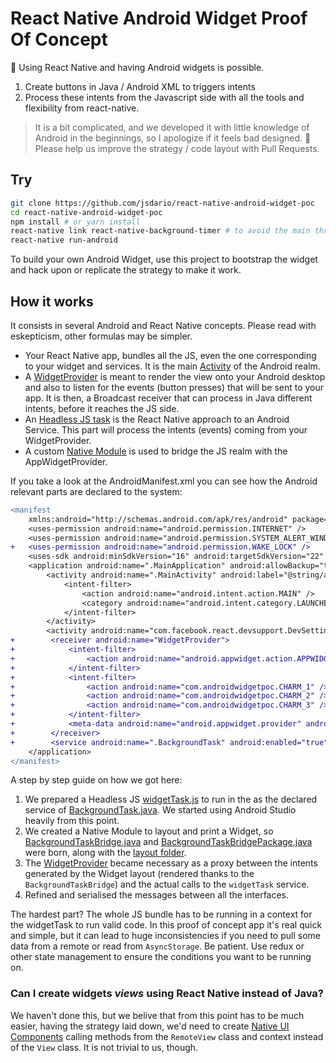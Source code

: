 # React Native Android Widget Proof Of Concept

:robot: Using React Native and having Android widgets is possible.

1. Create buttons in Java / Android XML to triggers intents
2. Process these intents from the Javascript side with all the tools and flexibility
from react-native.

> It is a bit complicated, and we developed it with little knowledge of Android in the beginnings, so I apologize if it feels bad designed.
> 🚧  Please help us improve the strategy / code layout with Pull Requests.

## Try
```bash
git clone https://github.com/jsdario/react-native-android-widget-poc
cd react-native-android-widget-poc
npm install # or yarn install
react-native link react-native-background-timer # to avoid the main thread
react-native run-android
```

To build your own Android Widget, use this project to bootstrap the widget and hack upon or replicate the strategy to make it work.

## How it works
It consists in several Android and React Native concepts. Please read with eskepticism, other formulas may be simpler.
* Your React Native app, bundles all the JS, even the one
corresponding to your widget and services. It is the main [Activity](https://developer.android.com/reference/android/app/Activity.html) of the Android realm.
* A [WidgetProvider](https://developer.android.com/reference/android/appwidget/AppWidgetProvider.html) is meant to render the view onto your Android desktop and also to listen for the events (button presses) that will be sent to your app. It is then, a Broadcast receiver that can process in Java different intents, before it reaches the JS side.
* An [Headless JS task](https://facebook.github.io/react-native/docs/headless-js-android.html) is the React Native approach to an Android Service. This part will process the intents (events) coming from your WidgetProvider.
* A custom [Native Module](https://facebook.github.io/react-native/docs/native-modules-android.html) is used to bridge the JS realm with the AppWidgetProvider.

If you take a look at the AndroidManifest.xml you can see how the Android relevant parts are declared to the system:
```diff
<manifest 
    xmlns:android="http://schemas.android.com/apk/res/android" package="com.androidwidgetpoc" android:versionCode="1" android:versionName="1.0">
    <uses-permission android:name="android.permission.INTERNET" />
    <uses-permission android:name="android.permission.SYSTEM_ALERT_WINDOW"/>
+   <uses-permission android:name="android.permission.WAKE_LOCK" />
    <uses-sdk android:minSdkVersion="16" android:targetSdkVersion="22" />
    <application android:name=".MainApplication" android:allowBackup="true" android:label="@string/app_name" android:icon="@mipmap/ic_launcher" android:theme="@style/AppTheme">
        <activity android:name=".MainActivity" android:label="@string/app_name" android:configChanges="keyboard|keyboardHidden|orientation|screenSize" android:windowSoftInputMode="adjustResize">
            <intent-filter>
                <action android:name="android.intent.action.MAIN" />
                <category android:name="android.intent.category.LAUNCHER" />
            </intent-filter>
        </activity>
        <activity android:name="com.facebook.react.devsupport.DevSettingsActivity" />
+        <receiver android:name="WidgetProvider">
+            <intent-filter>
+                <action android:name="android.appwidget.action.APPWIDGET_UPDATE" />
+            </intent-filter>
+            <intent-filter>
+                <action android:name="com.androidwidgetpoc.CHARM_1" />
+                <action android:name="com.androidwidgetpoc.CHARM_2" />
+                <action android:name="com.androidwidgetpoc.CHARM_3" />
+            </intent-filter>
+            <meta-data android:name="android.appwidget.provider" android:resource="@xml/widgetprovider" />
+        </receiver>
+        <service android:name=".BackgroundTask" android:enabled="true" android:label="BackgroundAdd" />
    </application>
</manifest>
``` 

A step by step guide on how we got here:
1. We prepared a Headless JS [widgetTask.js](widgetTask.js) to run in the as the declared service of [BackgroundTask.java](android/app/src/main/java/com/androidwidgetpoc/BackgroundTask.java). We started using Android Studio heavily from this point.
2. We created a Native Module to layout and print a Widget, so [BackgroundTaskBridge.java](android/app/src/main/java/com/androidwidgetpoc/BackgroundTaskBridge.java) and [BackgroundTaskBridgePackage.java](android/app/src/main/java/com/androidwidgetpoc/BackgroundTaskBridgePackage.java) were born, along with the [layout folder](android/app/src/main/res/layout).
3. The [WidgetProvider](android/app/src/main/java/com/androidwidgetpoc/WidgetProvider.java) became necessary as a proxy between the intents generated by the Widget layout (rendered thanks to the `BackgroundTaskBridge`) and the actual calls to the `widgetTask` service.
4. Refined and serialised the messages between all the interfaces.

The hardest part? The whole JS bundle has to be running in a context for the widgetTask to run valid code. In this proof of concept app it's real quick and simple, but it can lead to huge inconsistencies if you need to pull some data from a remote or read from `AsyncStorage`. Be patient. Use redux or other state management to ensure the conditions you want to be running on.

### Can I create widgets _views_ using React Native instead of Java?
We haven't done this, but we belive that from this point has to be much easier,
having the strategy laid down, we'd need to create [Native UI Components](https://facebook.github.io/react-native/docs/native-components-android.html)
calling methods from the `RemoteView` class and context instead of the `View` class.
It is not trivial to us, though.
